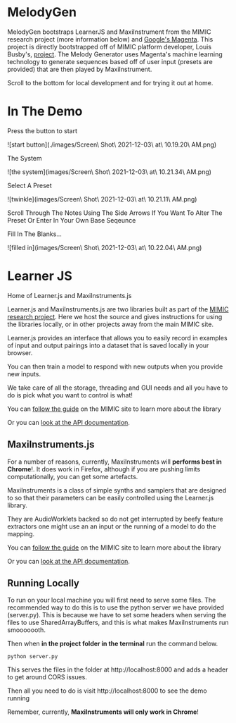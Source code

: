 # MelodyGen 

MelodyGen bootstraps LearnerJS and MaxiInstrument from the MIMIC research project (more information below) and [Google's Magenta](https://magenta.tensorflow.org/). This project is directly bootstrapped off of MIMIC platform developer, Louis Busby's, [project](https://github.com/Louismac/learnerjs). The Melody Generator uses Magenta's machine learning technology to generate sequences based off of user input (presets are provided) that are then played by MaxiInstrument.

Scroll to the bottom for local development and for trying it out at home. 

# In The Demo

Press the button to start

![start button](./images/Screen\ Shot\ 2021-12-03\ at\ 10.19.20\ AM.png)

The System

![the system](images/Screen\ Shot\ 2021-12-03\ at\ 10.21.34\ AM.png)

Select A Preset

![twinkle](images/Screen\ Shot\ 2021-12-03\ at\ 10.21.11\ AM.png)

Scroll Through The Notes Using The Side Arrows If You Want To Alter The Preset Or Enter In Your Own Base Seqeunce

Fill In The Blanks...

![filled in](images/Screen\ Shot\ 2021-12-03\ at\ 10.22.04\ AM.png)


# Learner JS

Home of Learner.js and MaxiInstruments.js

Learner.js and MaxiInstruments.js are two libraries built as part of the [MIMIC
research project](https://mimicproject.com). Here we host the source and gives instructions
for using the libraries locally, or in other projects away from the main MIMIC site.

Learner.js provides an interface that allows you to easily record in examples of input and output pairings into a dataset that is saved locally in your browser.

You can then train a model to respond with new outputs when you provide new inputs.

We take care of all the storage, threading and GUI needs and all you have to do is pick what you want to control is what!

You can [follow the guide](https://mimicproject.com/guides/learner) on the MIMIC site to learn more about the library

Or you can [look at the API documentation](https://www.doc.gold.ac.uk/~lmcca002/Learner.html).

## MaxiInstruments.js

For a number of reasons, currently, MaxiInstruments will **performs best in Chrome**!. It does work in Firefox, although if you are pushing limits computationally, you can get some artefacts.

MaxiInstruments is a class of simple synths and samplers that are designed to so that their parameters can be easily controlled using the Learner.js library.

They are AudioWorklets backed so do not get interrupted by beefy feature extractors one might use an an input or the running of a model to do the mapping.

You can [follow the guide](https://mimicproject.com/guides/maxi-instrument) on the MIMIC site to learn more about the library

Or you can [look at the API documentation](https://www.doc.gold.ac.uk/~lmcca002/MaxiInstrument.html).

## Running Locally

To run on your local machine you will first need to serve some files. The recommended way to do this is to use the python server we have provided (server.py). This is because we have to set some headers when serving the files to use SharedArrayBuffers, and this is what makes MaxiInstruments run smooooooth.

Then when **in the project folder in the terminal** run the command below.

```
python server.py
```

This serves the files in the folder at http://localhost:8000 and adds a header to get around CORS issues.

Then all you need to do is visit http://localhost:8000 to see the demo running

Remember, currently, **MaxiInstruments will only work in Chrome**!

